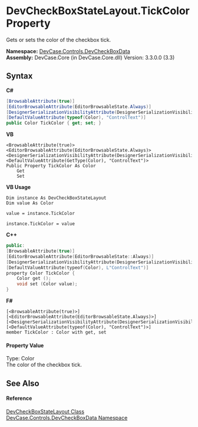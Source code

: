 # DevCheckBoxStateLayout.TickColor Property 
 

Gets or sets the color of the checkbox tick.

**Namespace:**&nbsp;<a href="N_DevCase_Controls_DevCheckBoxData">DevCase.Controls.DevCheckBoxData</a><br />**Assembly:**&nbsp;DevCase.Core (in DevCase.Core.dll) Version: 3.3.0.0 (3.3)

## Syntax

**C#**<br />
``` C#
[BrowsableAttribute(true)]
[EditorBrowsableAttribute(EditorBrowsableState.Always)]
[DesignerSerializationVisibilityAttribute(DesignerSerializationVisibility.Visible)]
[DefaultValueAttribute(typeof(Color), "ControlText")]
public Color TickColor { get; set; }
```

**VB**<br />
``` VB
<BrowsableAttribute(true)>
<EditorBrowsableAttribute(EditorBrowsableState.Always)>
<DesignerSerializationVisibilityAttribute(DesignerSerializationVisibility.Visible)>
<DefaultValueAttribute(GetType(Color), "ControlText")>
Public Property TickColor As Color
	Get
	Set
```

**VB Usage**<br />
``` VB Usage
Dim instance As DevCheckBoxStateLayout
Dim value As Color

value = instance.TickColor

instance.TickColor = value
```

**C++**<br />
``` C++
public:
[BrowsableAttribute(true)]
[EditorBrowsableAttribute(EditorBrowsableState::Always)]
[DesignerSerializationVisibilityAttribute(DesignerSerializationVisibility::Visible)]
[DefaultValueAttribute(typeof(Color), L"ControlText")]
property Color TickColor {
	Color get ();
	void set (Color value);
}
```

**F#**<br />
``` F#
[<BrowsableAttribute(true)>]
[<EditorBrowsableAttribute(EditorBrowsableState.Always)>]
[<DesignerSerializationVisibilityAttribute(DesignerSerializationVisibility.Visible)>]
[<DefaultValueAttribute(typeof(Color), "ControlText")>]
member TickColor : Color with get, set

```


#### Property Value
Type: Color<br />The color of the checkbox tick.

## See Also


#### Reference
<a href="T_DevCase_Controls_DevCheckBoxData_DevCheckBoxStateLayout">DevCheckBoxStateLayout Class</a><br /><a href="N_DevCase_Controls_DevCheckBoxData">DevCase.Controls.DevCheckBoxData Namespace</a><br />